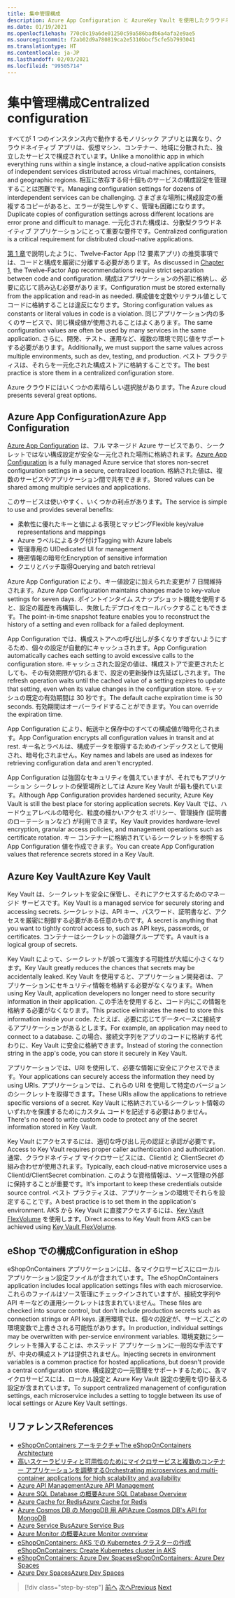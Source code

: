 ```yaml
---
title: 集中管理構成
description: Azure App Configuration と AzureKey Vault を使用したクラウドネイティブ アプリの構成の一元化。
ms.date: 01/19/2021
ms.openlocfilehash: 770c0c19a6de01250c59a586badb6a4afa2e9ae5
ms.sourcegitcommit: f2ab02d9a780819ca2e5310bbcf5cfe5b7993041
ms.translationtype: HT
ms.contentlocale: ja-JP
ms.lasthandoff: 02/03/2021
ms.locfileid: "99505714"
---
```

# <a name="centralized-configuration"></a><span data-ttu-id="26d5f-103">集中管理構成</span><span class="sxs-lookup"><span data-stu-id="26d5f-103">Centralized configuration</span></span>

<span data-ttu-id="26d5f-104">すべてが 1 つのインスタンス内で動作するモノリシック アプリとは異なり、クラウドネイティブ アプリは、仮想マシン、コンテナー、地域に分散された、独立したサービスで構成されています。</span><span class="sxs-lookup"><span data-stu-id="26d5f-104">Unlike a monolithic app in which everything runs within a single instance, a cloud-native application consists of independent services distributed across virtual machines, containers, and geographic regions.</span></span> <span data-ttu-id="26d5f-105">相互に依存する何十個ものサービスの構成設定を管理することは困難です。</span><span class="sxs-lookup"><span data-stu-id="26d5f-105">Managing configuration settings for dozens of interdependent services can be challenging.</span></span> <span data-ttu-id="26d5f-106">さまざまな場所に構成設定の重複するコピーがあると、エラーが発生しやすく、管理も困難になります。</span><span class="sxs-lookup"><span data-stu-id="26d5f-106">Duplicate copies of configuration settings across different locations are error prone and difficult to manage.</span></span> <span data-ttu-id="26d5f-107">一元化された構成は、分散型クラウドネイティブ アプリケーションにとって重要な要件です。</span><span class="sxs-lookup"><span data-stu-id="26d5f-107">Centralized configuration is a critical requirement for distributed cloud-native applications.</span></span>

<span data-ttu-id="26d5f-108">[第 1 章](introduction.md)で説明したように、Twelve-Factor App (12 要素アプリ) の推奨事項では、コードと構成を厳密に分離する必要があります。</span><span class="sxs-lookup"><span data-stu-id="26d5f-108">As discussed in [Chapter 1](introduction.md), the Twelve-Factor App recommendations require strict separation between code and configuration.</span></span> <span data-ttu-id="26d5f-109">構成はアプリケーションの外部に格納し、必要に応じて読み込む必要があります。</span><span class="sxs-lookup"><span data-stu-id="26d5f-109">Configuration must be stored externally from the application and read-in as needed.</span></span> <span data-ttu-id="26d5f-110">構成値を定数やリテラル値としてコードに格納することは違反になります。</span><span class="sxs-lookup"><span data-stu-id="26d5f-110">Storing configuration values as constants or literal values in code is a violation.</span></span> <span data-ttu-id="26d5f-111">同じアプリケーション内の多くのサービスで、同じ構成値が使用されることはよくあります。</span><span class="sxs-lookup"><span data-stu-id="26d5f-111">The same configuration values are often be used by many services in the same application.</span></span> <span data-ttu-id="26d5f-112">さらに、開発、テスト、運用など、複数の環境で同じ値をサポートする必要があります。</span><span class="sxs-lookup"><span data-stu-id="26d5f-112">Additionally, we must support the same values across multiple environments, such as dev, testing, and production.</span></span> <span data-ttu-id="26d5f-113">ベスト プラクティスは、それらを一元化された構成ストアに格納することです。</span><span class="sxs-lookup"><span data-stu-id="26d5f-113">The best practice is store them in a centralized configuration store.</span></span>

<span data-ttu-id="26d5f-114">Azure クラウドにはいくつかの素晴らしい選択肢があります。</span><span class="sxs-lookup"><span data-stu-id="26d5f-114">The Azure cloud presents several great options.</span></span>

## <a name="azure-app-configuration"></a><span data-ttu-id="26d5f-115">Azure App Configuration</span><span class="sxs-lookup"><span data-stu-id="26d5f-115">Azure App Configuration</span></span>

<span data-ttu-id="26d5f-116">[Azure App Configuration](/azure/azure-app-configuration/overview) は、フル マネージド Azure サービスであり、シークレットではない構成設定が安全な一元化された場所に格納されます。</span><span class="sxs-lookup"><span data-stu-id="26d5f-116">[Azure App Configuration](/azure/azure-app-configuration/overview) is a fully managed Azure service that stores non-secret configuration settings in a secure, centralized location.</span></span> <span data-ttu-id="26d5f-117">格納された値は、複数のサービスやアプリケーション間で共有できます。</span><span class="sxs-lookup"><span data-stu-id="26d5f-117">Stored values can be shared among multiple services and applications.</span></span>

<span data-ttu-id="26d5f-118">このサービスは使いやすく、いくつかの利点があります。</span><span class="sxs-lookup"><span data-stu-id="26d5f-118">The service is simple to use and provides several benefits:</span></span>

- <span data-ttu-id="26d5f-119">柔軟性に優れたキーと値による表現とマッピング</span><span class="sxs-lookup"><span data-stu-id="26d5f-119">Flexible key/value representations and mappings</span></span>
- <span data-ttu-id="26d5f-120">Azure ラベルによるタグ付け</span><span class="sxs-lookup"><span data-stu-id="26d5f-120">Tagging with Azure labels</span></span>
- <span data-ttu-id="26d5f-121">管理専用の UI</span><span class="sxs-lookup"><span data-stu-id="26d5f-121">Dedicated UI for management</span></span>
- <span data-ttu-id="26d5f-122">機密情報の暗号化</span><span class="sxs-lookup"><span data-stu-id="26d5f-122">Encryption of sensitive information</span></span>
- <span data-ttu-id="26d5f-123">クエリとバッチ取得</span><span class="sxs-lookup"><span data-stu-id="26d5f-123">Querying and batch retrieval</span></span>

<span data-ttu-id="26d5f-124">Azure App Configuration により、キー値設定に加えられた変更が 7 日間維持されます。</span><span class="sxs-lookup"><span data-stu-id="26d5f-124">Azure App Configuration maintains changes made to key-value settings for seven days.</span></span> <span data-ttu-id="26d5f-125">ポイントインタイム スナップショット機能を使用すると、設定の履歴を再構築し、失敗したデプロイをロールバックすることもできます。</span><span class="sxs-lookup"><span data-stu-id="26d5f-125">The point-in-time snapshot feature enables you to reconstruct the history of a setting and even rollback for a failed deployment.</span></span>

<span data-ttu-id="26d5f-126">App Configuration では、構成ストアへの呼び出しが多くなりすぎないようにするため、個々の設定が自動的にキャッシュされます。</span><span class="sxs-lookup"><span data-stu-id="26d5f-126">App Configuration automatically caches each setting to avoid excessive calls to the configuration store.</span></span> <span data-ttu-id="26d5f-127">キャッシュされた設定の値は、構成ストアで変更されたとしても、その有効期限が切れるまで、設定の更新操作は先延ばしされます。</span><span class="sxs-lookup"><span data-stu-id="26d5f-127">The refresh operation waits until the cached value of a setting expires to update that setting, even when its value changes in the configuration store.</span></span> <span data-ttu-id="26d5f-128">キャッシュの既定の有効期間は 30 秒です。</span><span class="sxs-lookup"><span data-stu-id="26d5f-128">The default cache expiration time is 30 seconds.</span></span> <span data-ttu-id="26d5f-129">有効期間はオーバーライドすることができます。</span><span class="sxs-lookup"><span data-stu-id="26d5f-129">You can override the expiration time.</span></span>

<span data-ttu-id="26d5f-130">App Configuration により、転送中と保存中のすべての構成値が暗号化されます。</span><span class="sxs-lookup"><span data-stu-id="26d5f-130">App Configuration encrypts all configuration values in transit and at rest.</span></span> <span data-ttu-id="26d5f-131">キー名とラベルは、構成データを取得するためのインデックスとして使用され、暗号化されません。</span><span class="sxs-lookup"><span data-stu-id="26d5f-131">Key names and labels are used as indexes for retrieving configuration data and aren't encrypted.</span></span>

<span data-ttu-id="26d5f-132">App Configuration は強固なセキュリティを備えていますが、それでもアプリケーション シークレットの保管場所としては Azure Key Vault が最も優れています。</span><span class="sxs-lookup"><span data-stu-id="26d5f-132">Although App Configuration provides hardened security, Azure Key Vault is still the best place for storing application secrets.</span></span> <span data-ttu-id="26d5f-133">Key Vault では、ハードウェアレベルの暗号化、粒度の細かいアクセス ポリシー、管理操作 (証明書のローテーションなど) が利用できます。</span><span class="sxs-lookup"><span data-stu-id="26d5f-133">Key Vault provides hardware-level encryption, granular access policies, and management operations such as certificate rotation.</span></span> <span data-ttu-id="26d5f-134">キー コンテナーに格納されているシークレットを参照する App Configuration 値を作成できます。</span><span class="sxs-lookup"><span data-stu-id="26d5f-134">You can create App Configuration values that reference secrets stored in a Key Vault.</span></span>

## <a name="azure-key-vault"></a><span data-ttu-id="26d5f-135">Azure Key Vault</span><span class="sxs-lookup"><span data-stu-id="26d5f-135">Azure Key Vault</span></span>

<span data-ttu-id="26d5f-136">Key Vault は、シークレットを安全に保管し、それにアクセスするためのマネージド サービスです。</span><span class="sxs-lookup"><span data-stu-id="26d5f-136">Key Vault is a managed service for securely storing and accessing secrets.</span></span> <span data-ttu-id="26d5f-137">シークレットは、API キー、パスワード、証明書など、アクセスを厳密に制御する必要がある任意のものです。</span><span class="sxs-lookup"><span data-stu-id="26d5f-137">A secret is anything that you want to tightly control access to, such as API keys, passwords, or certificates.</span></span> <span data-ttu-id="26d5f-138">コンテナーはシークレットの論理グループです。</span><span class="sxs-lookup"><span data-stu-id="26d5f-138">A vault is a logical group of secrets.</span></span>

<span data-ttu-id="26d5f-139">Key Vault によって、シークレットが誤って漏洩する可能性が大幅に小さくなります。</span><span class="sxs-lookup"><span data-stu-id="26d5f-139">Key Vault greatly reduces the chances that secrets may be accidentally leaked.</span></span> <span data-ttu-id="26d5f-140">Key Vault を使用すると、アプリケーション開発者は、アプリケーションにセキュリティ情報を格納する必要がなくなります。</span><span class="sxs-lookup"><span data-stu-id="26d5f-140">When using Key Vault, application developers no longer need to store security information in their application.</span></span> <span data-ttu-id="26d5f-141">この手法を使用すると、コード内にこの情報を格納する必要がなくなります。</span><span class="sxs-lookup"><span data-stu-id="26d5f-141">This practice eliminates the need to store this information inside your code.</span></span> <span data-ttu-id="26d5f-142">たとえば、必要に応じてデータベースに接続するアプリケーションがあるとします。</span><span class="sxs-lookup"><span data-stu-id="26d5f-142">For example, an application may need to connect to a database.</span></span> <span data-ttu-id="26d5f-143">この場合、接続文字列をアプリのコードに格納する代わりに、Key Vault に安全に格納できます。</span><span class="sxs-lookup"><span data-stu-id="26d5f-143">Instead of storing the connection string in the app's code, you can store it securely in Key Vault.</span></span>

<span data-ttu-id="26d5f-144">アプリケーションでは、URI を使用して、必要な情報に安全にアクセスできます。</span><span class="sxs-lookup"><span data-stu-id="26d5f-144">Your applications can securely access the information they need by using URIs.</span></span> <span data-ttu-id="26d5f-145">アプリケーションでは、これらの URI を使用して特定のバージョンのシークレットを取得できます。</span><span class="sxs-lookup"><span data-stu-id="26d5f-145">These URIs allow the applications to retrieve specific versions of a secret.</span></span> <span data-ttu-id="26d5f-146">Key Vault に格納されているシークレット情報のいずれかを保護するためにカスタム コードを記述する必要はありません。</span><span class="sxs-lookup"><span data-stu-id="26d5f-146">There's no need to write custom code to protect any of the secret information stored in Key Vault.</span></span>

<span data-ttu-id="26d5f-147">Key Vault にアクセスするには、適切な呼び出し元の認証と承認が必要です。</span><span class="sxs-lookup"><span data-stu-id="26d5f-147">Access to Key Vault requires proper caller authentication and authorization.</span></span> <span data-ttu-id="26d5f-148">通常、クラウドネイティブ マイクロサービスには、ClientId と ClientSecret の組み合わせが使用されます。</span><span class="sxs-lookup"><span data-stu-id="26d5f-148">Typically, each cloud-native microservice uses a ClientId/ClientSecret combination.</span></span> <span data-ttu-id="26d5f-149">このような資格情報は、ソース管理の外部に保持することが重要です。</span><span class="sxs-lookup"><span data-stu-id="26d5f-149">It's important to keep these credentials outside source control.</span></span> <span data-ttu-id="26d5f-150">ベスト プラクティスは、アプリケーションの環境でそれらを設定することです。</span><span class="sxs-lookup"><span data-stu-id="26d5f-150">A best practice is to set them in  the application's environment.</span></span> <span data-ttu-id="26d5f-151">AKS から Key Vault に直接アクセスするには、[Key Vault FlexVolume](https://github.com/Azure/kubernetes-keyvault-flexvol) を使用します。</span><span class="sxs-lookup"><span data-stu-id="26d5f-151">Direct access to Key Vault from AKS can be achieved using [Key Vault FlexVolume](https://github.com/Azure/kubernetes-keyvault-flexvol).</span></span>

## <a name="configuration-in-eshop"></a><span data-ttu-id="26d5f-152">eShop での構成</span><span class="sxs-lookup"><span data-stu-id="26d5f-152">Configuration in eShop</span></span>

<span data-ttu-id="26d5f-153">eShopOnContainers アプリケーションには、各マイクロサービスにローカル アプリケーション設定ファイルが含まれています。</span><span class="sxs-lookup"><span data-stu-id="26d5f-153">The eShopOnContainers application includes local application settings files with each microservice.</span></span> <span data-ttu-id="26d5f-154">これらのファイルはソース管理にチェックインされていますが、接続文字列や API キーなどの運用シークレットは含まれていません。</span><span class="sxs-lookup"><span data-stu-id="26d5f-154">These files are checked into source control, but don't include production secrets such as connection strings or API keys.</span></span> <span data-ttu-id="26d5f-155">運用環境では、個々の設定が、サービスごとの環境変数で上書きされる可能性があります。</span><span class="sxs-lookup"><span data-stu-id="26d5f-155">In production, individual settings may be overwritten with per-service environment variables.</span></span> <span data-ttu-id="26d5f-156">環境変数にシークレットを挿入することは、ホステッド アプリケーションに一般的な手法ですが、中央の構成ストアは提供されません。</span><span class="sxs-lookup"><span data-stu-id="26d5f-156">Injecting secrets in environment variables is a common practice for hosted applications, but doesn't provide a central configuration store.</span></span> <span data-ttu-id="26d5f-157">構成設定の一元管理をサポートするために、各マイクロサービスには、ローカル設定と Azure Key Vault 設定の使用を切り替える設定が含まれています。</span><span class="sxs-lookup"><span data-stu-id="26d5f-157">To support centralized management of configuration settings, each microservice includes a setting to toggle between its use of local settings or Azure Key Vault settings.</span></span>

## <a name="references"></a><span data-ttu-id="26d5f-158">リファレンス</span><span class="sxs-lookup"><span data-stu-id="26d5f-158">References</span></span>

- [<span data-ttu-id="26d5f-159">eShopOnContainers アーキテクチャ</span><span class="sxs-lookup"><span data-stu-id="26d5f-159">The eShopOnContainers Architecture</span></span>](https://github.com/dotnet-architecture/eShopOnContainers/wiki/Architecture)
- [<span data-ttu-id="26d5f-160">高いスケーラビリティと可用性のためにマイクロサービスと複数のコンテナー アプリケーションを調整する</span><span class="sxs-lookup"><span data-stu-id="26d5f-160">Orchestrating microservices and multi-container applications for high scalability and availability</span></span>](../microservices/architect-microservice-container-applications/scalable-available-multi-container-microservice-applications.md)
- [<span data-ttu-id="26d5f-161">Azure API Management</span><span class="sxs-lookup"><span data-stu-id="26d5f-161">Azure API Management</span></span>](/azure/api-management/api-management-key-concepts)
- [<span data-ttu-id="26d5f-162">Azure SQL Database の概要</span><span class="sxs-lookup"><span data-stu-id="26d5f-162">Azure SQL Database Overview</span></span>](/azure/sql-database/sql-database-technical-overview)
- [<span data-ttu-id="26d5f-163">Azure Cache for Redis</span><span class="sxs-lookup"><span data-stu-id="26d5f-163">Azure Cache for Redis</span></span>](https://azure.microsoft.com/services/cache/)
- [<span data-ttu-id="26d5f-164">Azure Cosmos DB の MongoDB 用 API</span><span class="sxs-lookup"><span data-stu-id="26d5f-164">Azure Cosmos DB's API for MongoDB</span></span>](/azure/cosmos-db/mongodb-introduction)
- [<span data-ttu-id="26d5f-165">Azure Service Bus</span><span class="sxs-lookup"><span data-stu-id="26d5f-165">Azure Service Bus</span></span>](/azure/service-bus-messaging/service-bus-messaging-overview)
- [<span data-ttu-id="26d5f-166">Azure Monitor の概要</span><span class="sxs-lookup"><span data-stu-id="26d5f-166">Azure Monitor overview</span></span>](/azure/azure-monitor/overview)
- <span data-ttu-id="26d5f-167">[eShopOnContainers: AKS での Kubernetes クラスターの作成](https://github.com/dotnet-architecture/eShopOnContainers/wiki/Deploy-to-Azure-Kubernetes-Service-(AKS)#create-kubernetes-cluster-in-aks)</span><span class="sxs-lookup"><span data-stu-id="26d5f-167">[eShopOnContainers: Create Kubernetes cluster in AKS](https://github.com/dotnet-architecture/eShopOnContainers/wiki/Deploy-to-Azure-Kubernetes-Service-(AKS)#create-kubernetes-cluster-in-aks)</span></span>
- [<span data-ttu-id="26d5f-168">eShopOnContainers: Azure Dev Spaces</span><span class="sxs-lookup"><span data-stu-id="26d5f-168">eShopOnContainers: Azure Dev Spaces</span></span>](https://github.com/dotnet-architecture/eShopOnContainers/wiki/Azure-Dev-Spaces)
- [<span data-ttu-id="26d5f-169">Azure Dev Spaces</span><span class="sxs-lookup"><span data-stu-id="26d5f-169">Azure Dev Spaces</span></span>](/azure/dev-spaces/about)

>[!div class="step-by-step"]
><span data-ttu-id="26d5f-170">[前へ](deploy-eshoponcontainers-azure.md)
>[次へ](scale-applications.md)</span><span class="sxs-lookup"><span data-stu-id="26d5f-170">[Previous](deploy-eshoponcontainers-azure.md)
[Next](scale-applications.md)</span></span>
